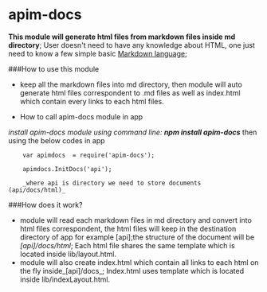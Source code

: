 # apim-docs

**This module will generate html files from markdown files inside md directory**; User doesn't need to have any knowledge about HTML, one just need to know a few simple basic [Markdown language](https://help.github.com/articles/markdown-basics/);

###How to use this module

 * keep all the markdown files into md directory, then module will auto generate html files correspondent to .md files as well as index.html
  which contain every links to each html files.

 * How to call apim-docs module in app

 _install apim-docs module using command line:_ **_npm install apim-docs_** then using the below codes in app
  ```
      var apimdocs  = require('apim-docs');

      apimdocs.InitDocs('api');

      _where api is directory we need to store documents (api/docs/html)_

  ```

###How does it work?

 * module will read each markdown files in md directory and convert into html files correspondent, the html files will keep in
      the destination directory of app for example [api];the structure of the document will be _[api]/docs/html_;
      Each html file shares the same template which is located inside lib/layout.html.
 * module will also create index.html which contain all links to each html on the fly inside_[api]/docs_;
      Index.html uses template which is located inside lib/indexLayout.html.












